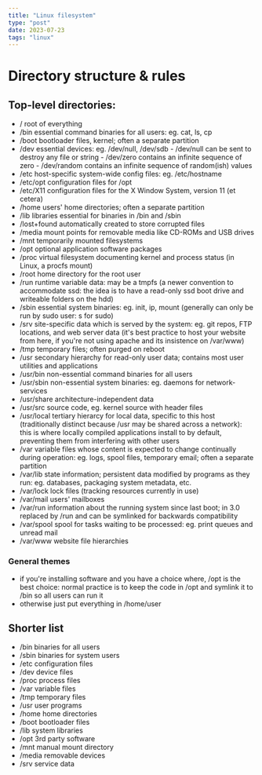 ```yaml
---
title: "Linux filesystem"
type: "post"
date: 2023-07-23
tags: "linux"
---
```


# Directory structure & rules

## Top-level directories:
- / 					root of everything
- /bin				essential command binaries for all users: eg. cat, ls, cp
- /boot 			bootloader files, kernel; often a separate partition
- /dev				essential devices: eg. /dev/null, /dev/sdb
								- /dev/null can be sent to destroy any file or string
								- /dev/zero contains an infinite sequence of zero
								- /dev/random contains an infinite sequence of random(ish) values
- /etc				host-specific system-wide config files: eg. /etc/hostname
- /etc/opt		configuration files for /opt
- /etc/X11		configuration files for the X Window System, version 11
							(et cetera)
- /home				users' home directories; often a separate partition
- /lib				libraries essential for binaries in /bin and /sbin
- /lost+found	automatically created to store corrupted files
- /media			mount points for removable media like CD-ROMs and USB drives
- /mnt				temporarily mounted filesystems
- /opt				optional application software packages
- /proc				virtual filesystem documenting kernel and process status (in Linux, a procfs mount)
- /root				home directory for the root user
- /run				runtime variable data: may be a tmpfs (a newer convention to accommodate ssd: the idea is to have a read-only ssd boot drive and writeable folders on the hdd)
- /sbin				essential system binaries: eg. init, ip, mount (generally can only be run by sudo user: s for sudo)
- /srv				site-specific data which is served by the system: eg. git repos, FTP locations, and web server data (it's best practice to host your website from here, if you're not using apache and its insistence on /var/www)
- /tmp				temporary files; often purged on reboot
- /usr				secondary hierarchy for read-only user data; contains most user utilities and applications
- /usr/bin		non-essential command binaries for all users
- /usr/sbin		non-essential system binaries: eg. daemons for network-services
- /usr/share	architecture-independent data
- /usr/src		source code, eg. kernel source with header files
- /usr/local	tertiary hierarcy for local data, specific to this host (traditionally distinct because /usr may be shared across a network): this is where locally compiled applications install to by default, preventing them from interfering with other users
- /var				variable files whose content is expected to change continually during operation: eg. logs, spool files, temporary email; often a separate partition
- /var/lib		state information; persistent data modified by programs as they run: eg. databases, packaging system metadata, etc.
- /var/lock		lock files (tracking resources currently in use)
- /var/mail		users' mailboxes
- /var/run		information about the running system since last boot; in 3.0 replaced by /run and can be symlinked for backwards compatibility
- /var/spool	spool for tasks waiting to be processed: eg. print queues and unread mail
- /var/www		website file hierarchies


### General themes
- if you're installing software and you have a choice where, /opt is the best choice: normal practice is to keep the code in /opt and symlink it to /bin so all users can run it
- otherwise just put everything in /home/user
 
## Shorter list
- /bin		binaries for all users
- /sbin		binaries for system users
- /etc		configuration files
- /dev		device files
- /proc		process files
- /var		variable files
- /tmp		temporary files
- /usr		user programs
- /home		home directories
- /boot		bootloader files
- /lib		system libraries
- /opt		3rd party software
- /mnt		manual mount directory
- /media	removable devices
- /srv		service data
